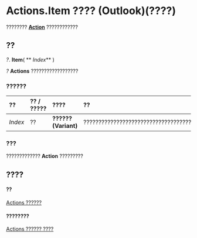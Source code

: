 
# Actions.Item ???? (Outlook)(????)

????????  **[Action](22bd8d4a-9cf4-bd37-011b-8da3dfadf761.md)** ????????????


## ??

 _?_. **Item**( ** _Index_** )

 _?_ **Actions** ??????????????????


### ??????



|**??**|**?? / ?????**|**????**|**??**|
|:-----|:-----|:-----|:-----|
| _Index_|??|**?????? (Variant)**|??????????????????????????????????????????????????????|

### ???

????????????? **Action** ?????????


## ????


#### ??


[Actions ??????](b0903aa4-9b75-5311-d0a5-5ff4a5e29c79.md)
#### ????????


[Actions ?????? ????](http://msdn.microsoft.com/library/f4791bd5-87bb-ac1e-0acc-709cf5f91e36%28Office.15%29.aspx)